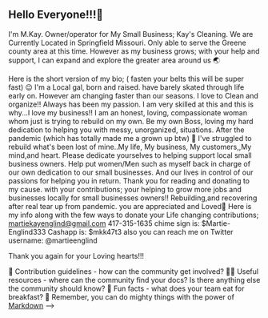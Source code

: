 ## Hello Everyone!!!👋
I'm M.Kay.  Owner/operator for My Small Business; Kay's Cleaning.
We are Currently Located in Springfield Missouri. Only able to serve the Greene county area at this time.
However as my business grows; with your help and support, I can expand and explore  the greater area around us 🌏

Here is the short version of my bio;
( fasten your belts this will be super fast) 😉
I'm a Local gal, born and raised. 
have barely skated through life early on.
However am changing faster than our seasons.
I love to Clean and organize!! Always has been my passion. I am very skilled at this  and this is why...I love my business!!
I am an honest, loving, compassionate woman whom just is trying to rebuild on my own. Be my own Boss, loving my hard dedication to helping you with messy, unorganized, situations. 
After the pandemic (which has totally made me a grown up btw) 🤪
I've struggled to rebuild what's been lost of mine..My life, My business, My customers,,My mind,and heart.
Please dedicate yourselves to helping support local small business owners. 
Help put women/Men such as myself back in charge of our own dedication to our small businesses. And our lives in control of our passions for helping you in return.
Thank you for reading and donating to my cause. with your contributions; your helping to grow more jobs and businesses locally for small businesses owners!!
Rebuilding,and recovering after real tear up from pandemic. 
     you are appreciated and Loved🫶
Here is my info along with the few ways to donate your Life changing contributions;
martiekayenglind@gmail.com 
417-315-1635 
chime sign is: $Martie-Englind333
Cashapp is: $mkk47t3
also you can reach me on Twitter username:
@martieenglind

Thank you again for your Loving hearts!!!
     





🌈 Contribution guidelines - how can the community get involved?
👩‍💻 Useful resources - where can the community find your docs? Is there anything else the community should know?
🍿 Fun facts - what does your team eat for breakfast?
🧙 Remember, you can do mighty things with the power of [Markdown](https://docs.github.com/github/writing-on-github/getting-started-with-writing-and-formatting-on-github/basic-writing-and-formatting-syntax)
-->
